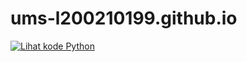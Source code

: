# ums-l200210199.github.io
[![Lihat kode Python](https://img.shields.io/badge/Lihat-Kode%20Python-blue)](./kuliah.py)